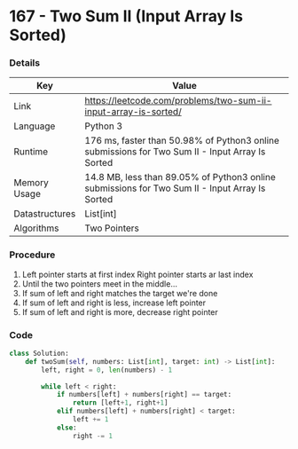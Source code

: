# 167 - Two Sum II (Input Array Is Sorted)

### Details

| Key | Value |
| --- | ----- |
| Link | https://leetcode.com/problems/two-sum-ii-input-array-is-sorted/
| Language | Python 3
| Runtime | 176 ms, faster than 50.98% of Python3 online submissions for Two Sum II - Input Array Is Sorted
| Memory Usage | 14.8 MB, less than 89.05% of Python3 online submissions for Two Sum II - Input Array Is Sorted
| Datastructures | List[int]
| Algorithms | Two Pointers

### Procedure

1. Left pointer starts at first index
   Right pointer starts ar last index
2. Until the two pointers meet in the middle...
3. If sum of left and right matches the target we're done
4. If sum of left and right is less, increase left pointer
5. If sum of left and right is more, decrease right pointer

### Code

```python
class Solution:
    def twoSum(self, numbers: List[int], target: int) -> List[int]:
        left, right = 0, len(numbers) - 1
        
        while left < right:
            if numbers[left] + numbers[right] == target:
                return [left+1, right+1]
            elif numbers[left] + numbers[right] < target:
                left += 1
            else:
                right -= 1
```
